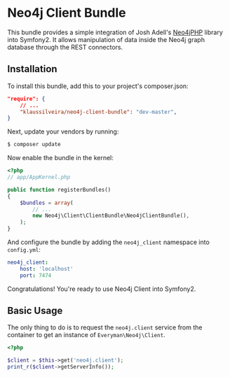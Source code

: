 Neo4j Client Bundle
===================

This bundle provides a simple integration of Josh Adell's 
[Neo4jPHP](https://github.com/jadell/neo4jphp) library into Symfony2.
It allows manipulation of data inside the Neo4j graph database
through the REST connectors.

## Installation

To install this bundle, add this to your project's composer.json:

``` json
"require": {
    // ...
    "klaussilveira/neo4j-client-bundle": "dev-master",
}
```

Next, update your vendors by running:

``` bash
$ composer update
```

Now enable the bundle in the kernel:

``` php
<?php
// app/AppKernel.php

public function registerBundles()
{
    $bundles = array(
        // ...
        new Neo4j\Client\ClientBundle\Neo4jClientBundle(),
    );
}
```

And configure the bundle by adding the `neo4j_client` namespace into `config.yml`:

``` yaml
neo4j_client:
    host: 'localhost'
    port: 7474
```

Congratulations! You're ready to use Neo4j Client into Symfony2.

## Basic Usage

The only thing to do is to request the `neo4j.client` service from the 
container to get an instance of `Everyman\Neo4j\Client`.

``` php
<?php

$client = $this->get('neo4j.client');
print_r($client->getServerInfo());

```
